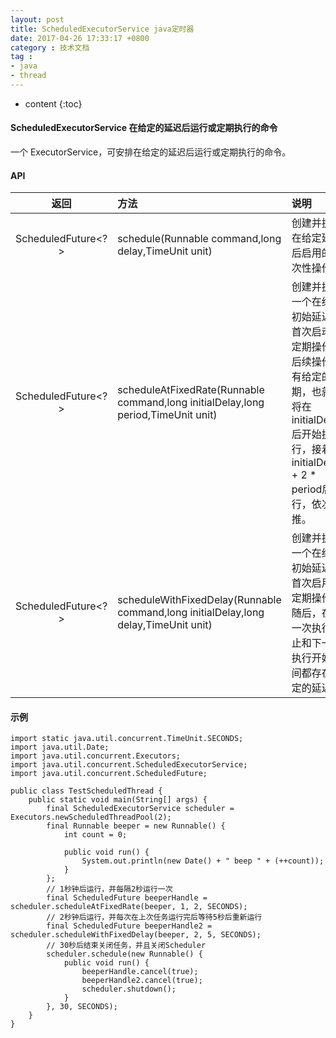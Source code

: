 ```yaml
---
layout: post
title: ScheduledExecutorService java定时器
date: 2017-04-26 17:33:17 +0800
category : 技术文档
tag :
- java
- thread
---
```

* content
{:toc}


#### ScheduledExecutorService 在给定的延迟后运行或定期执行的命令
一个 ExecutorService，可安排在给定的延迟后运行或定期执行的命令。

#### API
| 返回 | 方法 | 说明 |
|:---:|:---|:---|
| ScheduledFuture<?> | schedule(Runnable command,long delay,TimeUnit unit) | 创建并执行在给定延迟后启用的一次性操作。 |
| ScheduledFuture<?> | scheduleAtFixedRate(Runnable command,long initialDelay,long period,TimeUnit unit) | 创建并执行一个在给定初始延迟后首次启动的定期操作，后续操作具有给定的周期，也就是将在 initialDelay 后开始执行，接着在 initialDelay + 2 * period后执行，依次类推。|
| ScheduledFuture<?> | scheduleWithFixedDelay(Runnable command,long initialDelay,long delay,TimeUnit unit) | 创建并执行一个在给定初始延迟后首次启用的定期操作，随后，在每一次执行终止和下一次执行开始之间都存在给定的延迟。 |



#### 示例
    import static java.util.concurrent.TimeUnit.SECONDS;
	import java.util.Date;
	import java.util.concurrent.Executors;
	import java.util.concurrent.ScheduledExecutorService;
	import java.util.concurrent.ScheduledFuture;
	
	public class TestScheduledThread {
		public static void main(String[] args) {
			final ScheduledExecutorService scheduler = Executors.newScheduledThreadPool(2);
			final Runnable beeper = new Runnable() {
				int count = 0;
	
				public void run() {
					System.out.println(new Date() + " beep " + (++count));
				}
			};
			// 1秒钟后运行，并每隔2秒运行一次
			final ScheduledFuture beeperHandle = scheduler.scheduleAtFixedRate(beeper, 1, 2, SECONDS);
			// 2秒钟后运行，并每次在上次任务运行完后等待5秒后重新运行
			final ScheduledFuture beeperHandle2 = scheduler.scheduleWithFixedDelay(beeper, 2, 5, SECONDS);
			// 30秒后结束关闭任务，并且关闭Scheduler
			scheduler.schedule(new Runnable() {
				public void run() {
					beeperHandle.cancel(true);
					beeperHandle2.cancel(true);
					scheduler.shutdown();
				}
			}, 30, SECONDS);
		}
	}